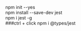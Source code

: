 npm init --yes <br>
npm install --save-dev jest <br>
npm i jest -g <br>
###ctrl + click
npm i @types/jest
